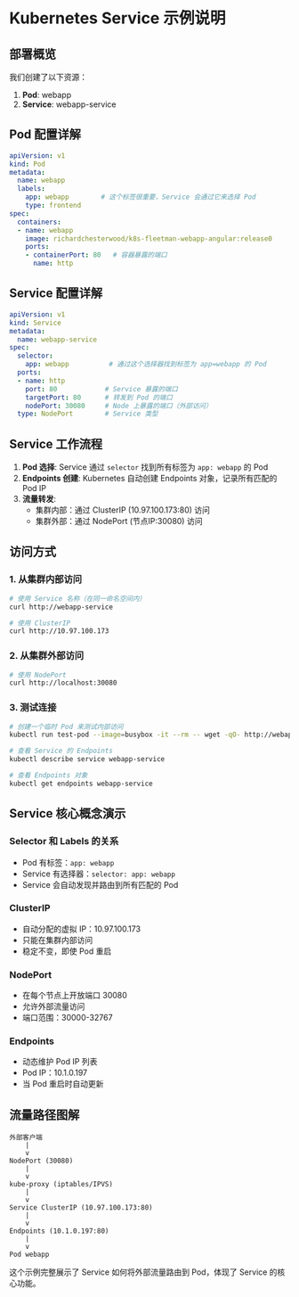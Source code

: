 # Kubernetes Service 示例说明

## 部署概览

我们创建了以下资源：
1. **Pod**: webapp
2. **Service**: webapp-service

## Pod 配置详解

```yaml
apiVersion: v1
kind: Pod
metadata:
  name: webapp
  labels:
    app: webapp        # 这个标签很重要，Service 会通过它来选择 Pod
    type: frontend
spec:
  containers:
  - name: webapp
    image: richardchesterwood/k8s-fleetman-webapp-angular:release0
    ports:
    - containerPort: 80   # 容器暴露的端口
      name: http
```

## Service 配置详解

```yaml
apiVersion: v1
kind: Service
metadata:
  name: webapp-service
spec:
  selector:
    app: webapp          # 通过这个选择器找到标签为 app=webapp 的 Pod
  ports:
  - name: http
    port: 80            # Service 暴露的端口
    targetPort: 80      # 转发到 Pod 的端口
    nodePort: 30080     # Node 上暴露的端口（外部访问）
  type: NodePort        # Service 类型
```

## Service 工作流程

1. **Pod 选择**: Service 通过 `selector` 找到所有标签为 `app: webapp` 的 Pod
2. **Endpoints 创建**: Kubernetes 自动创建 Endpoints 对象，记录所有匹配的 Pod IP
3. **流量转发**: 
   - 集群内部：通过 ClusterIP (10.97.100.173:80) 访问
   - 集群外部：通过 NodePort (节点IP:30080) 访问

## 访问方式

### 1. 从集群内部访问
```bash
# 使用 Service 名称（在同一命名空间内）
curl http://webapp-service

# 使用 ClusterIP
curl http://10.97.100.173
```

### 2. 从集群外部访问
```bash
# 使用 NodePort
curl http://localhost:30080
```

### 3. 测试连接
```bash
# 创建一个临时 Pod 来测试内部访问
kubectl run test-pod --image=busybox -it --rm -- wget -qO- http://webapp-service

# 查看 Service 的 Endpoints
kubectl describe service webapp-service

# 查看 Endpoints 对象
kubectl get endpoints webapp-service
```

## Service 核心概念演示

### Selector 和 Labels 的关系
- Pod 有标签：`app: webapp`
- Service 有选择器：`selector: app: webapp`
- Service 会自动发现并路由到所有匹配的 Pod

### ClusterIP
- 自动分配的虚拟 IP：10.97.100.173
- 只能在集群内部访问
- 稳定不变，即使 Pod 重启

### NodePort
- 在每个节点上开放端口 30080
- 允许外部流量访问
- 端口范围：30000-32767

### Endpoints
- 动态维护 Pod IP 列表
- Pod IP：10.1.0.197
- 当 Pod 重启时自动更新

## 流量路径图解

```
外部客户端
    |
    v
NodePort (30080)
    |
    v
kube-proxy (iptables/IPVS)
    |
    v
Service ClusterIP (10.97.100.173:80)
    |
    v
Endpoints (10.1.0.197:80)
    |
    v
Pod webapp
```

这个示例完整展示了 Service 如何将外部流量路由到 Pod，体现了 Service 的核心功能。
